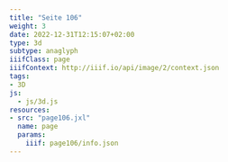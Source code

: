 ```yaml
---
title: "Seite 106"
weight: 3
date: 2022-12-31T12:15:07+02:00
type: 3d
subtype: anaglyph
iiifClass: page
iiifContext: http://iiif.io/api/image/2/context.json
tags:
- 3D
js:
  - js/3d.js
resources:
- src: "page106.jxl"
  name: page
  params:
    iiif: page106/info.json
---
```

